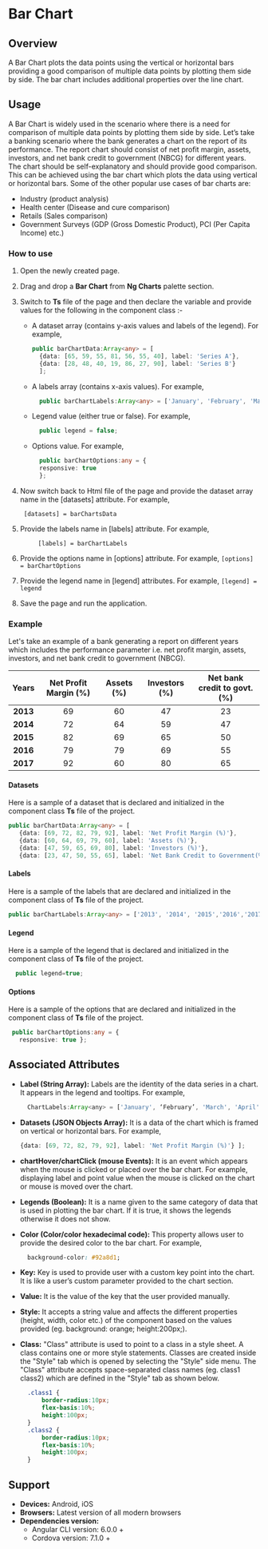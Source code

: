 # Bar Chart

## Overview

A Bar Chart plots the data points using the vertical or horizontal bars providing a good comparison of multiple data points by plotting them side by side. The bar chart includes additional properties over the line chart.

## Usage

A Bar Chart is widely used in the scenario where there is a need for comparison of multiple data points by plotting them side by side. Let’s take a banking scenario where the bank generates a chart on the report of its performance. The report chart should consist of net profit margin, assets, investors, and net bank credit to government \(NBCG\) for different years. The chart should be self-explanatory and should provide good comparison. This can be achieved using the bar chart which plots the data using vertical or horizontal bars. Some of the other popular use cases of bar charts are:

* Industry \(product analysis\)
* Health center \(Disease and cure comparison\)
* Retails \(Sales comparison\)
* Government Surveys \(GDP \(Gross Domestic Product\), PCI \(Per Capita Income\) etc.\)

### How to use

1. Open the newly created page.
2. Drag and drop a **Bar Chart** from **Ng Charts** palette section.
3. Switch to **Ts** file of the page and then declare the variable and provide values for the following in the component class :-
   * A dataset array \(contains y-axis values and labels of the legend\). For example,

     ```typescript
     public barChartData:Array<any> = [
       {data: [65, 59, 55, 81, 56, 55, 40], label: 'Series A'},
       {data: [28, 48, 40, 19, 86, 27, 90], label: 'Series B'}
       ];
     ```

   * A labels array \(contains x-axis values\). For example,

     ```typescript
       public barChartLabels:Array<any> = ['January', 'February', 'March','April', 'May', 'June', 'July'];
     ```

   * Legend value \(either true or false\). For example,

     ```typescript
       public legend = false;
     ```

   * Options value. For example,

     ```typescript
       public barChartOptions:any = {
       responsive: true
       };
     ```
4. Now switch back to Html file of the page and provide the dataset array name in the \[datasets\] attribute. For example,

   ```text
    [datasets] = barChartsData
   ```

5. Provide the labels name in \[labels\] attribute. For example,

   ```text
        [labels] = barChartLabels
   ```

6. Provide the options name in \[options\] attribute. For example, `[options] = barChartOptions`
7. Provide the legend name in \[legend\] attributes. For example, `[legend] = legend`
8. Save the page and run the application.

### Example

Let's take an example of a bank generating a report on different years which includes the performance parameter i.e. net profit margin, assets, investors, and net bank credit to government \(NBCG\).

| Years | Net Profit Margin \(%\) | Assets \(%\) | Investors \(%\) | Net bank credit to govt. \(%\) |
| :---: | :---: | :---: | :---: | :---: |
| **2013** | 69 | 60 | 47 | 23 |
| **2014** | 72 | 64 | 59 | 47 |
| **2015** | 82 | 69 | 65 | 50 |
| **2016** | 79 | 79 | 69 | 55 |
| **2017** | 92 | 60 | 80 | 65 |

#### Datasets

Here is a sample of a dataset that is declared and initialized in the component class **Ts** file of the project.

```typescript
public barChartData:Array<any> = [
   {data: [69, 72, 82, 79, 92], label: 'Net Profit Margin (%)'},
   {data: [60, 64, 69, 79, 60], label: 'Assets (%)'},
   {data: [47, 59, 65, 69, 80], label: 'Investors (%)'},
   {data: [23, 47, 50, 55, 65], label: 'Net Bank Credit to Government(%)'} ];
```

#### Labels

Here is a sample of the labels that are declared and initialized in the component class of **Ts** file of the project.

```typescript
public barChartLabels:Array<any> = ['2013', '2014', '2015','2016','2017'];
```

#### Legend

Here is a sample of the legend that is declared and initialized in the component class of **Ts** file of the project.

```typescript
  public legend=true;
```

#### Options

Here is a sample of the options that are declared and initialized in the component class of **Ts** file of the project.

```typescript
 public barChartOptions:any = {
   responsive: true };
```

## Associated Attributes

* **Label \(String Array\):** Labels are the identity of the data series in a chart. It appears in the legend and tooltips. For example,

  ```javascript
    ChartLabels:Array<any> = ['January', ‘February’, 'March', 'April', 'May', 'June', 'July'];
  ```

* **Datasets \(JSON Objects Array\):** It is a data of the chart which is framed on vertical or horizontal bars. For example,

  ```typescript
  {data: [69, 72, 82, 79, 92], label: 'Net Profit Margin (%)'} ];
  ```

* **chartHover/chartClick \(mouse Events\):** It is an event which appears when the mouse is clicked or placed over the bar chart. For example, displaying label and point value when the mouse is clicked on the chart or mouse is moved over the chart. 
* **Legends \(Boolean\):** It is a name given to the same category of data that is used in plotting the bar chart. If it is true, it shows the legends otherwise it does not show.
* **Color \(Color/color hexadecimal code\):** This property allows user to provide the desired color to the bar chart. For example,

  ```css
    background-color: #92a8d1;
  ```

* **Key:** Key is used to provide user with a custom key point into the chart. It is like a user’s custom parameter provided to the chart section.
* **Value:** It is the value of the key that the user provided manually.
* **Style:** It accepts a string value and affects the different properties \(height, width, color etc.\) of the component based on the values provided \(eg. background: orange; height:200px;\).
* **Class:** "Class" attribute is used to point to a class in a style sheet. A class contains one or more style statements. Classes are created inside the "Style" tab which is opened by selecting the "Style" side menu. The "Class" attribute accepts space-separated class names \(eg. class1 class2\) which are defined in the "Style" tab as shown below.

  ```css
    .class1 {
        border-radius:10px;
        flex-basis:10%;
        height:100px;
    }
    .class2 {
        border-radius:10px;
        flex-basis:10%;
        height:100px;
    }
  ```

## Support

* **Devices:** Android, iOS
* **Browsers:**  Latest version of all modern browsers
* **Dependencies version:** 
  * Angular CLI version: 6.0.0 + 
  * Cordova version: 7.1.0 +

